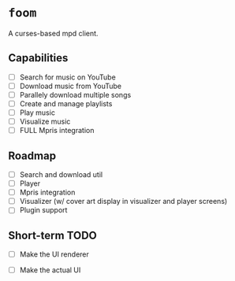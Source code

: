 # `foom`

A curses-based mpd client.

## Capabilities

- [ ] Search for music on YouTube
- [ ] Download music from YouTube
- [ ] Parallely download multiple songs
- [ ] Create and manage playlists
- [ ] Play music
- [ ] Visualize music
- [ ] FULL Mpris integration

## Roadmap

- [ ] Search and download util
- [ ] Player
- [ ] Mpris integration
- [ ] Visualizer (w/ cover art display in visualizer and player screens)
- [ ] Plugin support

## Short-term TODO

- [ ] Make the UI renderer
- [ ] Make the actual UI

